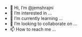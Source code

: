 - 👋 Hi, I’m @jemshrajni
- 👀 I’m interested in ...
- 🌱 I’m currently learning ...
- 💞️ I’m looking to collaborate on ...
- 📫 How to reach me ...

<!---
jemshrajni/jemshrajni is a ✨ special ✨ repository because its `README.md` (this file) appears on your GitHub profile.
You can click the Preview link to take a look at your changes.
--->

